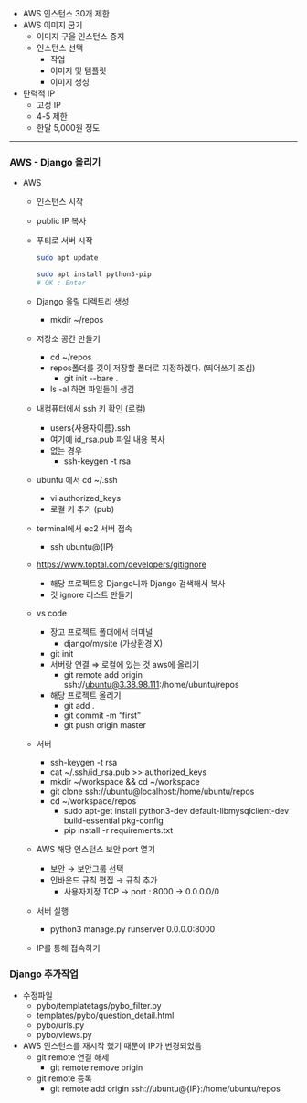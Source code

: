 - AWS 인스턴스 30개 제한
- AWS 이미지 굽기
    - 이미지 구울 인스턴스 중지
    - 인스턴스 선택
        - 작업
        - 이미지 및 템플릿
        - 이미지 생성
- 탄력적 IP
    - 고정 IP
    - 4-5 제한
    - 한달 5,000원 정도

---

### AWS - Django 올리기

- AWS
    - 인스턴스 시작
    - public IP 복사
    - 푸티로 서버 시작
        
        ```bash
        sudo apt update
        ```
        
        ```bash
        sudo apt install python3-pip
        # OK : Enter
        ```
        
    - Django 올릴 디렉토리 생성
        - mkdir ~/repos
    - 저장소 공간 만들기
        - cd ~/repos
        - repos폴더를 깃이 저장할 폴더로 지정하겠다. (띄어쓰기 조심)
            - git init --bare .
        - ls -al 하면 파일들이 생김
    - 내컴퓨터에서 ssh 키 확인 (로컬)
        - users\{사용자이름}\.ssh
        - 여기에 id_rsa.pub 파일 내용 복사
        - 없는 경우
            - ssh-keygen -t rsa
    - ubuntu 에서 cd ~/.ssh
        - vi authorized_keys
        - 로컬 키 추가 (pub)
    - terminal에서 ec2 서버 접속
        - ssh ubuntu@{IP}
    - https://www.toptal.com/developers/gitignore
        - 해당 프로젝트응 Django니까 Django 검색해서 복사
        - 깃 ignore 리스트 만들기
    - vs code
        - 장고 프로젝트 폴더에서 터미널
            - django/mysite (가상환경 X)
        - git init
        - 서버랑 연결 ⇒ 로컬에 있는 것 aws에 올리기
            - git remote add origin ssh://ubuntu@3.38.98.111:/home/ubuntu/repos
        - 해당 프로젝트 올리기
            - git add .
            - git commit -m “first”
            - git push origin master
    - 서버
        - ssh-keygen -t rsa
        - cat ~/.ssh/id_rsa.pub >> authorized_keys
        - mkdir ~/workspace && cd ~/workspace
        - git clone ssh://ubuntu@localhost:/home/ubuntu/repos
        - cd ~/workspace/repos
            - sudo apt-get install python3-dev default-libmysqlclient-dev build-essential pkg-config
            - pip install -r requirements.txt
    - AWS 해당 인스턴스 보안 port 열기
        - 보안 → 보안그룹 선택
        - 인바운드 규칙 편집 → 규칙 추가
            - 사용자지정 TCP → port : 8000 → 0.0.0.0/0
    - 서버 실행
        - python3 manage.py runserver 0.0.0.0:8000
    - IP를 통해 접속하기

### Django 추가작업

- 수정파일
    - pybo/templatetags/pybo_filter.py
    - templates/pybo/question_detail.html
    - pybo/urls.py
    - pybo/views.py
- AWS 인스턴스를 재시작 했기 때문에 IP가 변경되었음
    - git remote 연결 해제
        - git remote remove origin
    - git remote 등록
        - git remote add origin ssh://ubuntu@{IP}:/home/ubuntu/repos